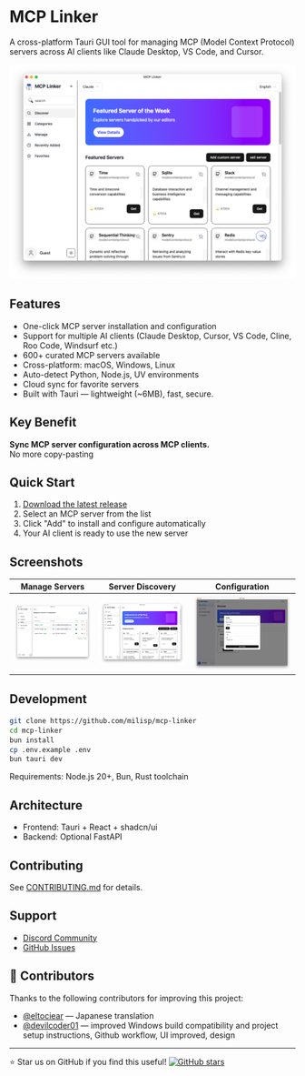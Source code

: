 # MCP Linker

A cross-platform Tauri GUI tool for managing MCP (Model Context Protocol) servers across AI clients like Claude Desktop, VS Code, and Cursor.

![Screenshot](./images/home.png)

## Features

- One-click MCP server installation and configuration
- Support for multiple AI clients (Claude Desktop, Cursor, VS Code, Cline, Roo Code, Windsurf etc.)
- 600+ curated MCP servers available
- Cross-platform: macOS, Windows, Linux
- Auto-detect Python, Node.js, UV environments
- Cloud sync for favorite servers
- Built with Tauri — lightweight (~6MB), fast, secure.

## Key Benefit

**Sync MCP server configuration across MCP clients.**  
No more copy-pasting

## Quick Start

1. [Download the latest release](https://github.com/milisp/mcp-linker/releases)
2. Select an MCP server from the list
3. Click "Add" to install and configure automatically
4. Your AI client is ready to use the new server

## Screenshots

| Manage Servers | Server Discovery | Configuration |
|---------------|------------------|---------------|
| ![Manage](./images/manage.png) | ![Discover](./images/home.png) | ![Config](./images/config.png) |

## Development

```bash
git clone https://github.com/milisp/mcp-linker
cd mcp-linker
bun install
cp .env.example .env
bun tauri dev
```

Requirements: Node.js 20+, Bun, Rust toolchain

## Architecture

- Frontend: Tauri + React + shadcn/ui
- Backend: Optional FastAPI

## Contributing

See [CONTRIBUTING.md](./CONTRIBUTING.md) for details.

## Support

- [Discord Community](https://discord.gg/G9uJxjpd)
- [GitHub Issues](https://github.com/milisp/mcp-linker/issues)

## 🎉 Contributors

Thanks to the following contributors for improving this project:

- [@eltociear](https://github.com/eltociear) — Japanese translation
- [@devilcoder01](https://github.com/devilcoder01) — improved Windows build compatibility and project setup instructions, Github workflow, UI improved, design

---

⭐ Star us on GitHub if you find this useful! [![GitHub stars](https://img.shields.io/github/stars/milisp/mcp-linker?style=social)](https://github.com/milisp/mcp-linker)